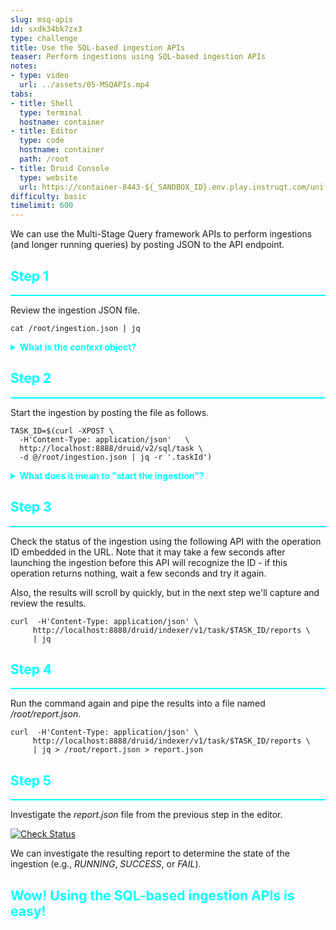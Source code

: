 ```yaml
---
slug: msq-apis
id: sxdk34bk7zx3
type: challenge
title: Use the SQL-based ingestion APIs
teaser: Perform ingestions using SQL-based ingestion APIs
notes:
- type: video
  url: ../assets/05-MSQAPIs.mp4
tabs:
- title: Shell
  type: terminal
  hostname: container
- title: Editor
  type: code
  hostname: container
  path: /root
- title: Druid Console
  type: website
  url: https://container-8443-${_SANDBOX_ID}.env.play.instruqt.com/unified-console.html
difficulty: basic
timelimit: 600
---
```


We can use the Multi-Stage Query framework APIs to perform ingestions (and longer running queries) by posting JSON to the API endpoint.

<h2 style="color:cyan">Step 1</h2><hr style="color:cyan;background-color:cyan;height:2px">

Review the ingestion JSON file.

```
cat /root/ingestion.json | jq
```

<details>
  <summary style="color:cyan"><b>What is the <i>context</i> object?</b></summary>
<hr style="background-color:cyan">
The <i>context</i> object gives Druid special instructions for how to perform various activities during the operation.
These activities may vary depending on if the operation is a query or an ingestion.
<br><br>
For example, aggregations using sketches during queries should return the resulting number.
But during ingestion, aggregations using sketches should retain the results as a sketch, which will result in eventually faster queries.
<br><br>
Operations using the API can control context parameter values using the <i>context</i> object.
Operations performed using the Druid Console can specify context parameter values using SQL comments (e.g., <i>--:context groupByEnableMultiValueUnnesting: false</i>).
<hr style="background-color:cyan">
</details>

<h2 style="color:cyan">Step 2</h2><hr style="color:cyan;background-color:cyan;height:2px">

Start the ingestion by posting the file as follows.

```
TASK_ID=$(curl -XPOST \
  -H'Content-Type: application/json'   \
  http://localhost:8888/druid/v2/sql/task \
  -d @/root/ingestion.json | jq -r '.taskId')
```
<details>
  <summary style="color:cyan"><b>What does it mean to "start the ingestion"?</b></summary>
<hr style="background-color:cyan">
These API operations can be long running.
Therefore, they are asynchronous.
So the <i>curl</i> command above merely launches the ingestion.
<br><br>
The returned result of starting the ingestion is a report that contains the operation ID.
You see in the above command that we use <i>jq</i> to parse out the ID, and store it in a shell variable (i.e., <i>TASK_ID</i>).
<hr style="background-color:cyan">
</details>

<h2 style="color:cyan">Step 3</h2><hr style="color:cyan;background-color:cyan;height:2px">

Check the status of the ingestion using the following API with the operation ID embedded in the URL.
Note that it may take a few seconds after launching the ingestion before this API will recognize the ID - if this operation returns nothing, wait a few seconds and try it again.


Also, the results will scroll by quickly, but in the next step we'll capture and review the results.

```
curl  -H'Content-Type: application/json' \
     http://localhost:8888/druid/indexer/v1/task/$TASK_ID/reports \
     | jq
```

<h2 style="color:cyan">Step 4</h2><hr style="color:cyan;background-color:cyan;height:2px">

Run the command again and pipe the results into a file named _/root/report.json_.

```
curl  -H'Content-Type: application/json' \
     http://localhost:8888/druid/indexer/v1/task/$TASK_ID/reports \
     | jq > /root/report.json > report.json
```

<h2 style="color:cyan">Step 5</h2><hr style="color:cyan;background-color:cyan;height:2px">

Investigate the _report.json_ file from the previous step in the editor.

<a href="#img-5">
  <img alt="Check Status" src="../assets/CheckStatus.png" />
</a>
<a href="#" class="lightbox" id="img-5">
  <img alt="Check Status" src="../assets/CheckStatus.png" />
</a>

We can investigate the resulting report to determine the state of the ingestion (e.g., _RUNNING_, _SUCCESS_, or _FAIL_).

<h2 style="color:cyan">Wow! Using the SQL-based ingestion APIs is easy!</h2>


<style type="text/css" rel="stylesheet">
.lightbox { display: none; position: fixed; justify-content: center; align-items: center; z-index: 999; top: 0; left: 0; right: 0; bottom: 0; padding: 1rem; background: rgba(0, 0, 0, 0.8); }
.lightbox:target { display: flex; }
.lightbox img { max-height: 100% }
.thumbnail:hover {
    position:fixed;
    top:-25px;
    left:-35px;
    width:500px;
    height:auto;
    display:block;
    z-index:999;
}
</style>
